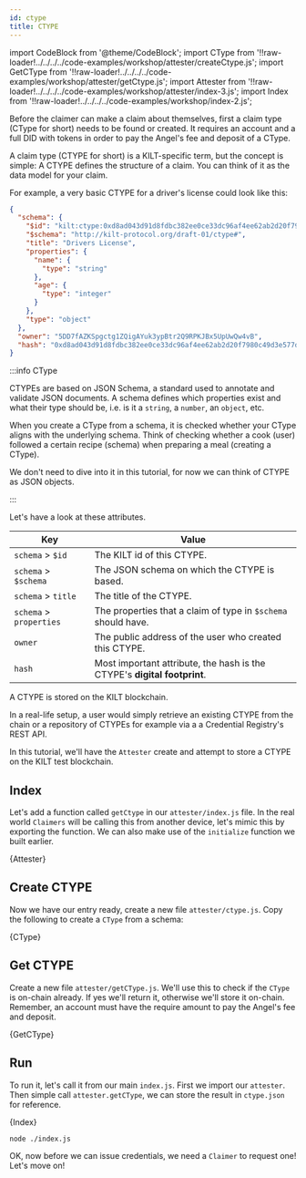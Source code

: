 ```yaml
---
id: ctype
title: CTYPE
---
```


import CodeBlock from '@theme/CodeBlock';
import CType from '!!raw-loader!../../../../code-examples/workshop/attester/createCtype.js';
import GetCType from '!!raw-loader!../../../../code-examples/workshop/attester/getCtype.js';
import Attester from '!!raw-loader!../../../../code-examples/workshop/attester/index-3.js';
import Index from '!!raw-loader!../../../../code-examples/workshop/index-2.js';

Before the <span class="label-role claimer">claimer</span> can make a claim about themselves, first a claim type (CType for short) needs to be found or created.
It requires an account and a full DID with tokens in order to pay the Angel's fee and deposit of a CType.

A claim type (CTYPE for short) is a KILT-specific term, but the concept is simple:
A CTYPE defines the structure of a claim. You can think of it as the data model for your claim.

For example, a very basic CTYPE for a driver's license could look like this:

```json
{
  "schema": {
    "$id": "kilt:ctype:0xd8ad043d91d8fdbc382ee0ce33dc96af4ee62ab2d20f7980c49d3e577d80e5f5",
    "$schema": "http://kilt-protocol.org/draft-01/ctype#",
    "title": "Drivers License",
    "properties": {
      "name": {
        "type": "string"
      },
      "age": {
        "type": "integer"
      }
    },
    "type": "object"
  },
  "owner": "5DD7fAZKSpgctg1ZQigAYuk3ypBtr2Q9RPKJBx5UpUwQw4vB",
  "hash": "0xd8ad043d91d8fdbc382ee0ce33dc96af4ee62ab2d20f7980c49d3e577d80e5f5"
}
```

:::info CType

CTYPEs are based on JSON Schema, a standard used to annotate and validate JSON documents.
A schema defines which properties exist and what their type should be, i.e. is it a `string`, a `number`, an `object`, etc.

When you create a CType from a schema, it is checked whether your CType aligns with the underlying schema.
Think of checking whether a cook (user) followed a certain recipe (schema) when preparing a meal (creating a CType).

We don't need to dive into it in this tutorial, for now we can think of CTYPE as JSON objects.

:::

Let's have a look at these attributes.

| Key                     | Value                                                                    |
| ----------------------- | ------------------------------------------------------------------------ |
| `schema` > `$id`        | The KILT id of this CTYPE.                                               |
| `schema` > `$schema`    | The JSON schema on which the CTYPE is based.                             |
| `schema` > `title`      | The title of the CTYPE.                                                  |
| `schema` > `properties` | The properties that a claim of type in `$schema` should have.            |
| `owner`                 | The public address of the user who created this CTYPE.                   |
| `hash`                  | Most important attribute, the hash is the CTYPE's **digital footprint**. |

A CTYPE is stored on the KILT blockchain.

In a real-life setup, a user would simply retrieve an existing CTYPE from the chain or a repository of CTYPEs for example via a a Credential Registry's REST API.

In this tutorial, we'll have the `Attester` create and attempt to store a CTYPE on the KILT test blockchain.

## Index

Let's add a function called `getCtype` in our `attester/index.js` file. In the real world `Claimers` will
be calling this from another device, let's mimic this by exporting the function. We can also make use of the
`initialize` function we built earlier.

<CodeBlock className="language-js" title="attester/index.js">
  {Attester}
</CodeBlock>

## Create CTYPE

Now we have our entry ready, create a new file `attester/ctype.js`. Copy the following to create a `CType` from a schema:

<CodeBlock className="language-js">
  {CType}
</CodeBlock>

## Get CTYPE

Create a new file `attester/getCType.js`. We'll use this to check if the `CType` is on-chain already. If yes we'll
return it, otherwise we'll store it on-chain. Remember, an account must have the require amount to pay the Angel's fee and deposit.

<CodeBlock className="language-js">
  {GetCType}
</CodeBlock>

## Run

To run it, let's call it from our main `index.js`. First we import our `attester`.
Then simple call `attester.getCType`, we can store the result in `ctype.json` for reference.

<CodeBlock className="language-js" title="index.js">
  {Index}
</CodeBlock>

```bash
node ./index.js
```

OK, now before we can issue credentials, we need a `Claimer` to request one! Let's move on!
